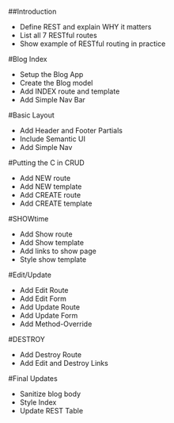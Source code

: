 ##Introduction  
* Define REST and explain WHY it matters  
* List all 7 RESTful routes  
* Show example of RESTful routing in practice  

#Blog Index  
* Setup the Blog App  
* Create the Blog model  
* Add INDEX route and template  
* Add Simple Nav Bar  

#Basic Layout  
* Add Header and Footer Partials  
* Include Semantic UI  
* Add Simple Nav  

#Putting the C in CRUD  
* Add NEW route  
* Add NEW template  
* Add CREATE route  
* Add CREATE template  

#SHOWtime  
* Add Show route  
* Add Show template  
* Add links to show page  
* Style show template  

#Edit/Update  
* Add Edit Route  
* Add Edit Form  
* Add Update Route  
* Add Update Form  
* Add Method-Override  

#DESTROY  
* Add Destroy Route  
* Add Edit and Destroy Links  

#Final Updates  
* Sanitize blog body  
* Style Index  
* Update REST Table  



